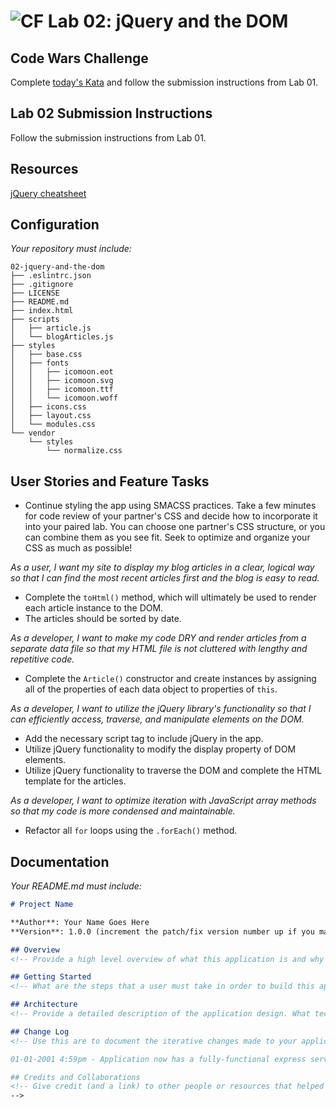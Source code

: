![CF](https://camo.githubusercontent.com/70edab54bba80edb7493cad3135e9606781cbb6b/687474703a2f2f692e696d6775722e636f6d2f377635415363382e706e67) Lab 02: jQuery and the DOM
===

## Code Wars Challenge

Complete [today's Kata](https://www.codewars.com/kata/my-head-is-at-the-wrong-end) and follow the submission instructions from Lab 01.

## Lab 02 Submission Instructions
Follow the submission instructions from Lab 01.

## Resources  
[jQuery cheatsheet](https://oscarotero.com/jquery/)

## Configuration
_Your repository must include:_

```
02-jquery-and-the-dom
├── .eslintrc.json
├── .gitignore
├── LICENSE
├── README.md
├── index.html
├── scripts
│   ├── article.js
│   └── blogArticles.js
├── styles
│   ├── base.css
│   ├── fonts
│   │   ├── icomoon.eot
│   │   ├── icomoon.svg
│   │   ├── icomoon.ttf
│   │   └── icomoon.woff
│   ├── icons.css
│   ├── layout.css
│   └── modules.css
└── vendor
    └── styles
        └── normalize.css
```

## User Stories and Feature Tasks

- Continue styling the app using SMACSS practices. Take a few minutes for code review of your partner's CSS and decide how to incorporate it into your paired lab. You can choose one partner's CSS structure, or you can combine them as you see fit. Seek to optimize and organize your CSS as much as possible!

*As a user, I want my site to display my blog articles in a clear, logical way so that I can find the most recent articles first and the blog is easy to read.*

- Complete the `toHtml()` method, which will ultimately be used to render each article instance to the DOM.
- The articles should be sorted by date.

*As a developer, I want to make my code DRY and render articles from a separate data file so that my HTML file is not cluttered with lengthy and repetitive code.*

- Complete the `Article()` constructor and create instances by assigning all of the properties of each data object to properties of `this`.

*As a developer, I want to utilize the jQuery library's functionality so that I can efficiently access, traverse, and manipulate elements on the DOM.*

- Add the necessary script tag to include jQuery in the app.
- Utilize jQuery functionality to modify the display property of DOM elements.
- Utilize jQuery functionality to traverse the DOM and complete the HTML template for the articles.

*As a developer, I want to optimize iteration with JavaScript array methods so that my code is more condensed and maintainable.*

- Refactor all `for` loops using the `.forEach()` method.


## Documentation
_Your README.md must include:_

```md
# Project Name

**Author**: Your Name Goes Here
**Version**: 1.0.0 (increment the patch/fix version number up if you make more commits past your first submission)

## Overview
<!-- Provide a high level overview of what this application is and why you are building it, beyond the fact that it's an assignment for a Code Fellows 301 class. (i.e. What's your problem domain?) -->

## Getting Started
<!-- What are the steps that a user must take in order to build this app on their own machine and get it running? -->

## Architecture
<!-- Provide a detailed description of the application design. What technologies (languages, libraries, etc) you're using, and any other relevant design information. -->

## Change Log
<!-- Use this are to document the iterative changes made to your application as each feature is successfully implemented. Use time stamps. Here's an examples:

01-01-2001 4:59pm - Application now has a fully-functional express server, with GET and POST routes for the book resource.

## Credits and Collaborations
<!-- Give credit (and a link) to other people or resources that helped you build this application. -->
-->
```